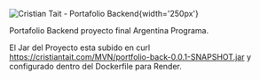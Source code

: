 ![Cristian Tait - Portafolio Backend](https://cristiantait.com/imgAP/logo.png){width='250px'}

Portafolio Backend proyecto final Argentina Programa.

El Jar del Proyecto esta subido en curl https://cristiantait.com/MVN/portfolio-back-0.0.1-SNAPSHOT.jar y configurado dentro del Dockerfile para Render.
